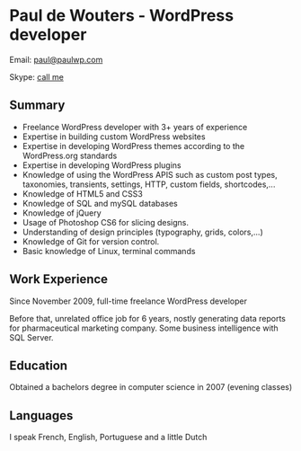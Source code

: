 # Paul de Wouters - WordPress developer #


Email: [paul@paulwp.com](mailto:paul@paulwp.com)

Skype: [call me](callto://pdewouters "skype me")

## Summary ##


- Freelance WordPress developer with 3+ years of experience
- Expertise in building custom WordPress websites
- Expertise in developing WordPress themes according to the WordPress.org standards
- Expertise in developing WordPress plugins
- Knowledge of using the WordPress APIS such as custom post types, taxonomies, transients, settings, HTTP, custom fields, shortcodes,...
- Knowledge of HTML5 and CSS3
- Knowledge of SQL and mySQL databases
- Knowledge of jQuery
- Usage of Photoshop CS6 for slicing designs.
- Understanding of design principles (typography, grids, colors,...)
- Knowledge of Git for version control.
- Basic knowledge of Linux, terminal commands

## Work Experience ##

Since November 2009, full-time freelance WordPress developer

Before that, unrelated office job for 6 years, nostly generating data reports for pharmaceutical marketing company. Some business intelligence with SQL Server.

## Education ##

Obtained a bachelors degree in computer science in 2007 (evening classes)

## Languages ##

I speak French, English, Portuguese and a little Dutch


